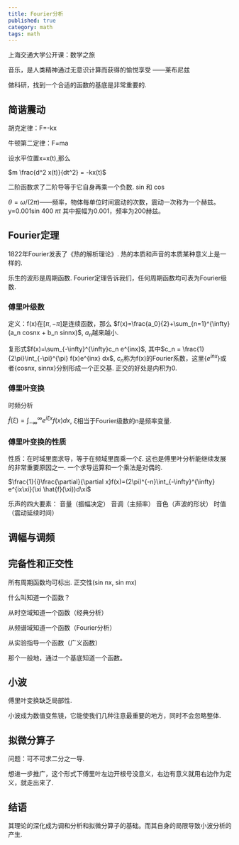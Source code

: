 ```yaml
---
title: Fourier分析
published: true
category: math
tags: math
---
```


上海交通大学公开课：数学之旅

音乐，是人类精神通过无意识计算而获得的愉悦享受 ——莱布尼兹

做科研，找到一个合适的函数的基底是非常重要的.

## 简谐震动

胡克定律：F=-kx

牛顿第二定律：F=ma

设水平位置x=x(t),那么

$m \frac{d^2 x(t)}{dt^2} = -kx(t)$

二阶函数求了二阶导等于它自身再乘一个负数. sin 和 cos

$\theta=\omega/(2\pi)$——频率，物体每单位时间震动的次数，震动一次称为一个赫兹。
y=0.001sin 400 $\pi t$ 其中振幅为0.001，频率为200赫兹。


## Fourier定理

1822年Fourier发表了《热的解析理论》. 热的本质和声音的本质某种意义上是一样的.

乐生的波形是周期函数.
Fourier定理告诉我们，任何周期函数均可表为Fourier级数.

### 傅里叶级数
定义：f(x)在[$\pi, -\pi$]是连续函数，那么
$f(x)=\frac{a_0}{2}+\sum_{n=1}^{\infty}(a_n cosnx + b_n sinnx)$, $a_n$越来越小.

复形式$f(x)=\sum_{-\infty}^{\infty}c_n e^{inx}$,
其中$c_n = \frac{1}{2\pi}\int_{-\pi}^{\pi} f(x)e^{inx} dx$,
$c_n$称为f(x)的Fourier系数，这里{$e^{inx}$}或者{cosnx, sinnx}分别形成一个正交基. 正交的好处是内积为0.

### 傅里叶变换
时频分析

$\hat{f}(\xi)=\int_{-\infty}^{\infty}e^{i\xi x}f(x)dx$, $\xi$相当于Fourier级数的n是频率变量.

### 傅里叶变换的性质
性质：在时域里面求导，等于在频域里面乘一个$\xi$.
这也是傅里叶分析能继续发展的非常重要原因之一. 一个求导运算和一个乘法是对偶的.

$\frac{1}{i}\frac{\partial}{\partial x}f(x)=(2\pi)^{-n}\int_{-\infty}^{\infty}
e^{ix\xi}(\xi \hat{f}(\xi))d\xi$

乐声的四大要素： 音量（振幅决定） 音调（主频率） 音色（声波的形状） 时值（震动延续时间）


## 调幅与调频

## 完备性和正交性

所有周期函数均可标出.
正交性(sin nx, sin mx)

什么叫知道一个函数？

从时空域知道一个函数（经典分析）

从频谱域知道一个函数（Fourier分析）

从实验指导一个函数（广义函数）

那个一般地，通过一个基底知道一个函数。



## 小波
傅里叶变换缺乏局部性.

小波成为数值变焦镜，它能使我们几种注意最重要的地方，同时不会忽略整体.

## 拟微分算子
问题：可不可求二分之一导.

想进一步推广，这个形式下傅里叶左边开根号没意义，右边有意义就用右边作为定义，就走出来了.


## 结语

其理论的深化成为调和分析和拟微分算子的基础。而其自身的局限导致小波分析的产生.
